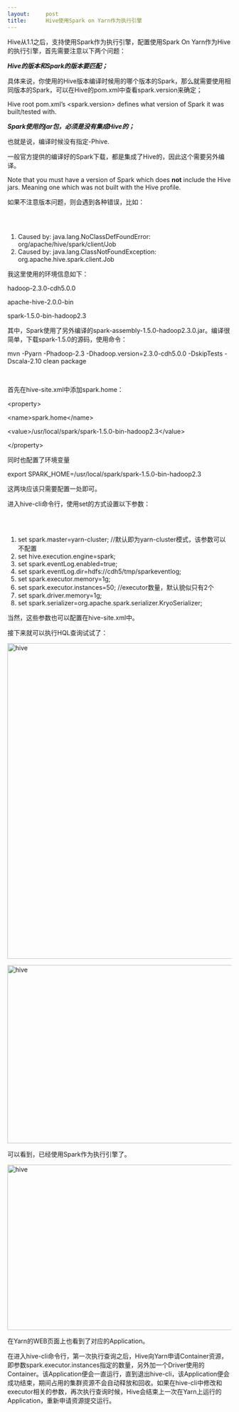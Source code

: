 ```yaml
---
layout:     post
title:      Hive使用Spark on Yarn作为执行引擎
---
```

<div id="article_content" class="article_content clearfix csdn-tracking-statistics" data-pid="blog" data-mod="popu_307" data-dsm="post">
								            <link rel="stylesheet" href="https://csdnimg.cn/release/phoenix/template/css/ck_htmledit_views-f76675cdea.css">
						<div class="htmledit_views" id="content_views">
                <p>Hive从1.1之后，支持使用Spark作为执行引擎，配置使用Spark On Yarn作为Hive的执行引擎，首先需要注意以下两个问题：</p>

<p><em><strong>Hive的版本和Spark的版本要匹配；</strong></em></p>

<p>具体来说，你使用的Hive版本编译时候用的哪个版本的Spark，那么就需要使用相同版本的Spark，可以在Hive的pom.xml中查看spark.version来确定；</p>

<p>Hive root pom.xml’s &lt;spark.version&gt; defines what version of Spark it was built/tested with.</p>

<p><em><strong>Spark使用的jar包，必须是没有集成Hive的；</strong></em></p>

<p>也就是说，编译时候没有指定-Phive.</p>

<p>一般官方提供的编译好的Spark下载，都是集成了Hive的，因此这个需要另外编译。</p>

<p>Note that you must have a version of Spark which does <strong>not</strong> include the Hive jars. Meaning one which was not built with the Hive profile.</p>

<p>如果不注意版本问题，则会遇到各种错误，比如：</p>

<pre>

 </pre>

<ol><li>Caused by: java.lang.NoClassDefFoundError: org/apache/hive/spark/client/Job</li>
	<li>Caused by: java.lang.ClassNotFoundException: org.apache.hive.spark.client.Job</li>
</ol><p>我这里使用的环境信息如下：</p>

<p>hadoop-2.3.0-cdh5.0.0</p>

<p>apache-hive-2.0.0-bin</p>

<p>spark-1.5.0-bin-hadoop2.3</p>

<p>其中，Spark使用了另外编译的spark-assembly-1.5.0-hadoop2.3.0.jar。编译很简单，下载spark-1.5.0的源码，使用命令：</p>

<p>mvn -Pyarn -Phadoop-2.3 -Dhadoop.version=2.3.0-cdh5.0.0 -DskipTests -Dscala-2.10 clean package</p>

<p> </p>

<p>首先在hive-site.xml中添加spark.home：</p>

<p>&lt;property&gt;</p>

<p>&lt;name&gt;spark.home&lt;/name&gt;</p>

<p>&lt;value&gt;/usr/local/spark/spark-1.5.0-bin-hadoop2.3&lt;/value&gt;</p>

<p>&lt;/property&gt;</p>

<p>同时也配置了环境变量</p>

<p>export SPARK_HOME=/usr/local/spark/spark-1.5.0-bin-hadoop2.3</p>

<p>这两块应该只需要配置一处即可。</p>

<p>进入hive-cli命令行，使用set的方式设置以下参数：</p>

<pre>

 </pre>

<ol><li>set spark.master=yarn-cluster; //默认即为yarn-cluster模式，该参数可以不配置</li>
	<li>set hive.execution.engine=spark;</li>
	<li>set spark.eventLog.enabled=true;</li>
	<li>set spark.eventLog.dir=hdfs://cdh5/tmp/sparkeventlog;</li>
	<li>set spark.executor.memory=1g;</li>
	<li>set spark.executor.instances=50; //executor数量，默认貌似只有2个</li>
	<li>set spark.driver.memory=1g;</li>
	<li>set spark.serializer=org.apache.spark.serializer.KryoSerializer;</li>
</ol><p>当然，这些参数也可以配置在hive-site.xml中。</p>

<p>接下来就可以执行HQL查询试试了：</p>

<p><img alt="hive" class="has" height="710" src="http://img.lxw1234.com/20160527-2.jpg" width="1149"></p>

<p><img alt="hive" class="has" height="401" src="http://img.lxw1234.com/20160527-3.jpg" width="1057"></p>

<p>可以看到，已经使用Spark作为执行引擎了。</p>

<p><img alt="hive" class="has" height="372" src="http://img.lxw1234.com/20160527-1.jpg" width="1200"></p>

<p>在Yarn的WEB页面上也看到了对应的Application。</p>

<p>在进入hive-cli命令行，第一次执行查询之后，Hive向Yarn申请Container资源，即参数spark.executor.instances指定的数量，另外加一个Driver使用的Container。该Application便会一直运行，直到退出hive-cli，该Application便会成功结束，期间占用的集群资源不会自动释放和回收。如果在hive-cli中修改和executor相关的参数，再次执行查询时候，Hive会结束上一次在Yarn上运行的Application，重新申请资源提交运行。</p>            </div>
                </div>
